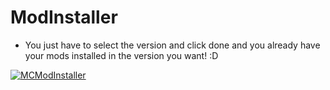 # ModInstaller
- You just have to select the version and click done and you already have your mods installed in the version you want!
:D

<a href="https://imgflip.com/gif/424wj3"><img src="https://i.imgflip.com/424wj3.gif" title="MCModInstaller"/></a>

